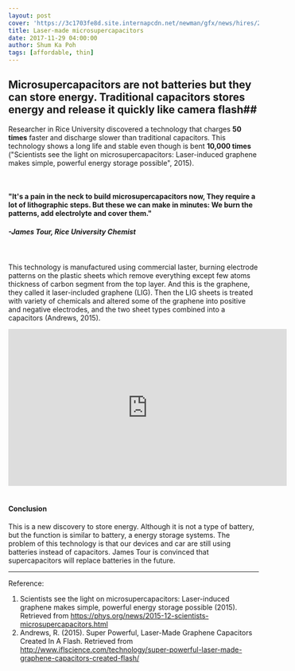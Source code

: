 ```yaml
---
layout: post
cover: 'https://3c1703fe8d.site.internapcdn.net/newman/gfx/news/hires/2015/19-scientistsse.jpg'
title: Laser-made microsupercapacitors
date: 2017-11-29 04:00:00
author: Shum Ka Poh
tags: [affordable, thin]
---
```

## Microsupercapacitors are not batteries but they can store energy. Traditional capacitors stores energy and release it quickly like camera flash##

Researcher in Rice University discovered a technology that charges **50 times** faster and discharge slower than traditional capacitors. This technology shows a long life and stable even though is bent **10,000 times** ("Scientists see the light on microsupercapacitors: Laser-induced graphene makes simple, powerful energy storage possible", 2015). 

<br>

#### "**It's a pain in the neck to build microsupercapacitors now, They require a lot of lithographic steps. But these we can make in minutes: We burn the patterns, add electrolyte and cover them.**" ####  
##### -James Tour, Rice University Chemist #####

<br>

This technology is manufactured using commercial laster, burning electrode patterns on the plastic sheets which remove everything except few atoms thickness of carbon segment from the top layer. And this is the graphene, they called it laser-included graphene (LIG). Then the LIG sheets is treated with variety of chemicals and altered some of the graphene into positive and negative electrodes, and the two sheet types combined into a capacitors (Andrews, 2015).

<iframe width="560" height="315"   style = "margin:auto;display:block;" src="https://www.youtube.com/embed/NqIa5j0Oo9E" frameborder="0" allow="autoplay; encrypted-media" allowfullscreen>
</iframe>

<br>

#### Conclusion ###
This is a new discovery to store energy. Although it is not a type of battery, but the function is similar to battery, a energy storage systems. The problem of this technology is that our devices and car are still using batteries instead of capacitors. James Tour is convinced that supercapacitors will replace batteries in the future.  

---
Reference:  
1. Scientists see the light on microsupercapacitors: Laser-induced graphene makes simple, powerful energy storage possible (2015). Retrieved from https://phys.org/news/2015-12-scientists-microsupercapacitors.html
2. Andrews, R. (2015). Super Powerful, Laser-Made Graphene Capacitors Created In A Flash. Retrieved from http://www.iflscience.com/technology/super-powerful-laser-made-graphene-capacitors-created-flash/